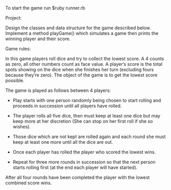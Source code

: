 To start the game run $ruby runner.rb

Project:

Design the classes and data structure for the game described below. Implement a method playGame() which simulates a game then prints the winning player and their score.

Game rules:

In this game players roll dice and try to collect the lowest score. A 4 counts as zero, all other numbers count as face value. A player’s score is the total spots showing on the dice when she finishes her turn (excluding fours because they’re zero). The object of the game is to get the lowest score possible.

The game is played as follows between 4 players:

- Play starts with one person randomly being chosen to start rolling and proceeds in succession until all players have rolled.

- The player rolls all five dice, then must keep at least one dice but may keep more at her discretion (She can stop on her first roll if she so wishes).

- Those dice which are not kept are rolled again and each round she must keep at least one more until all the dice are out.

- Once each player has rolled the player who scored the lowest wins.

- Repeat for three more rounds in succession so that the next person starts rolling first (at the end each player will have started).

After all four rounds have been completed the player with the lowest combined score wins.
